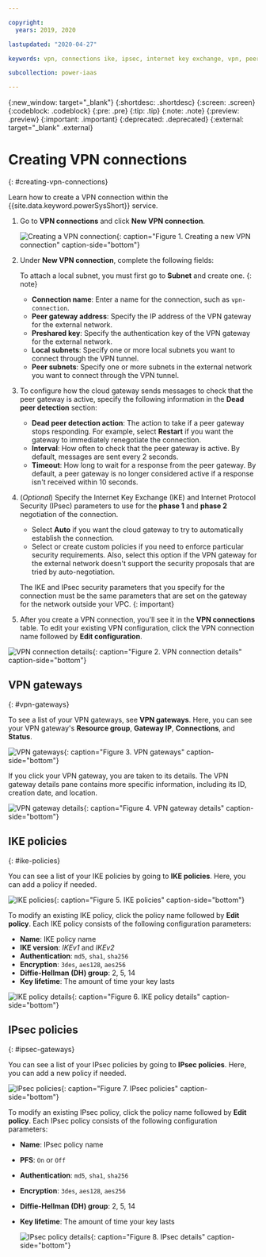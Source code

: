 ```yaml
---

copyright:
  years: 2019, 2020

lastupdated: "2020-04-27"

keywords: vpn, connections ike, ipsec, internet key exchange, vpn, peer subnet, local subnet, gateway address

subcollection: power-iaas

---
```


{:new_window: target="_blank"}
{:shortdesc: .shortdesc}
{:screen: .screen}
{:codeblock: .codeblock}
{:pre: .pre}
{:tip: .tip}
{:note: .note}
{:preview: .preview}
{:important: .important}
{:deprecated: .deprecated}
{:external: target="_blank" .external}

# Creating VPN connections
{: #creating-vpn-connections}

Learn how to create a VPN connection within the {{site.data.keyword.powerSysShort}} service.

1. Go to **VPN connections** and click **New VPN connection**.

    ![Creating a VPN connection](./images/console-vpn-connection.png "Creating a VPN connection"){: caption="Figure 1. Creating a new VPN connection" caption-side="bottom"}

2. Under **New VPN connection**, complete the following fields:

    To attach a local subnet, you must first go to **Subnet** and create one.
    {: note}

   - **Connection name**: Enter a name for the connection, such as `vpn-connection`.
   - **Peer gateway address**: Specify the IP address of the VPN gateway for the external network.
   - **Preshared key**: Specify the authentication key of the VPN gateway for the external network.
   - **Local subnets**: Specify one or more local subnets you want to connect through the VPN tunnel.
   - **Peer subnets**: Specify one or more subnets in the external network you want to connect through the VPN tunnel.

3. To configure how the cloud gateway sends messages to check that the peer gateway is active, specify the following information in the **Dead peer detection** section:

   - **Dead peer detection action**: The action to take if a peer gateway stops responding. For example, select **Restart** if you want the gateway to immediately renegotiate the connection.
   - **Interval**: How often to check that the peer gateway is active. By default, messages are sent every 2 seconds.
   - **Timeout**: How long to wait for a response from the peer gateway. By default, a peer gateway is no longer considered active if a response isn't received within 10 seconds.

4. (*Optional*) Specify the Internet Key Exchange (IKE) and Internet Protocol Security (IPsec) parameters to use for the **phase 1** and **phase 2** negotiation of the connection.

   - Select **Auto** if you want the cloud gateway to try to automatically establish the connection.
   - Select or create custom policies if you need to enforce particular security requirements. Also, select this option if the VPN gateway for the external network doesn't support the security proposals that are tried by auto-negotiation.

    The IKE and IPsec security parameters that you specify for the connection must be the same parameters that are set on the gateway for the network outside your VPC.
    {: important}

5. After you create a VPN connection, you'll see it in the **VPN connections** table. To edit your existing VPN configuration, click the VPN connection name followed by **Edit configuration**.

![VPN connection details](./images/console-vpn-connection-details.png "VPN connection details"){: caption="Figure 2. VPN connection details" caption-side="bottom"}

## VPN gateways
{: #vpn-gateways}

To see a list of your VPN gateways, see **VPN gateways**. Here, you can see your VPN gateway's **Resource group**, **Gateway IP**, **Connections**, and **Status**.

![VPN gateways](./images/console-vpn-gateway.png "VPN gateways"){: caption="Figure 3. VPN gateways" caption-side="bottom"}

If you click your VPN gateway, you are taken to its details. The VPN gateway details pane contains more specific information, including its ID, creation date, and location.

![VPN gateway details](./images/console-vpn-gateway-details.png "VPN gateway details"){: caption="Figure 4. VPN gateway details" caption-side="bottom"}

## IKE policies
{: #ike-policies}

You can see a list of your IKE policies by going to **IKE policies**. Here, you can add a policy if needed.

![IKE policies](./images/console-ikepolicy.png "IKE policies"){: caption="Figure 5. IKE policies" caption-side="bottom"}

To modify an existing IKE policy, click the policy name followed by **Edit policy**. Each IKE policy consists of the following configuration parameters:

- **Name**: IKE policy name
- **IKE version**: *IKEv1* and *IKEv2*
- **Authentication**: `md5`, `sha1`, `sha256`
- **Encryption**: `3des`, `aes128`, `aes256`
- **Diffie-Hellman (DH) group**: 2, 5, 14
- **Key lifetime**: The amount of time your key lasts

![IKE policy details](./images/console-ikepolicy-details.png "IKE policy details"){: caption="Figure 6. IKE policy details" caption-side="bottom"}

## IPsec policies
{: #ipsec-gateways}

You can see a list of your IPsec policies by going to **IPsec policies**. Here, you can add a new policy if needed.

  ![IPsec policies](./images/console-ipsec-policies.png "IPsec policies"){: caption="Figure 7. IPsec policies" caption-side="bottom"}

To modify an existing IPsec policy, click the policy name followed by **Edit policy**. Each IPsec policy consists of the following configuration parameters:

- **Name**: IPsec policy name
- **PFS**: `On` or `Off`
- **Authentication**: `md5`, `sha1`, `sha256`
- **Encryption**: `3des`, `aes128`, `aes256`
- **Diffie-Hellman (DH) group**: 2, 5, 14
- **Key lifetime**: The amount of time your key lasts

  ![IPsec policy details](./images/console-ipsec-details.png "IPsec details"){: caption="Figure 8. IPsec details" caption-side="bottom"}
